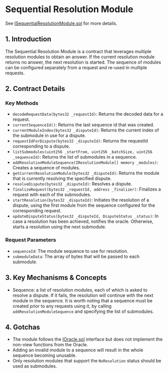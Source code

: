 # Sequential Resolution Module

See [ISequentialResolutionModule.sol](/solidity/interfaces/modules/resolution/ISequentialResolutionModule.sol/interface.ISequentialResolutionModule.md) for more details.

## 1. Introduction

The Sequential Resolution Module is a contract that leverages multiple resolution modules to obtain an answer. If the current resolution module returns no answer, the next resolution is started. The sequence of modules can be configured separately from a request and re-used in multiple requests.

## 2. Contract Details

### Key Methods

- `decodeRequestData(bytes32 _requestId)`: Returns the decoded data for a request.
- `currentSequenceId()`: Returns the last sequence id that was created.
- `currentModuleIndex(bytes32 _disputeId)`: Returns the current index of the submodule in use for a dispute.
- `requestIdForDispute(bytes32 _disputeId)`: Returns the requestId corresponding to a dispute.
- `listSubmodules(uint256 _startFrom, uint256 _batchSize, uint256 _sequenceId)`: Returns the list of submodules in a sequence.
- `addResolutionModuleSequence(IResolutionModule[] memory _modules)`: Creates a sequence of modules.
- `getCurrentResolutionModule(bytes32 _disputeId)`: Returns the module that is currently resolving the specified dispute.
- `resolveDispute(bytes32 _disputeId)`: Resolves a dispute.
- `finalizeRequest(bytes32 _requestId, address _finalizer)`: Finalizes a request with each of the submodules.
- `startResolution(bytes32 _disputeId)`: Initiates the resolution of a dispute, using the first module from the sequence configured for the corresponding request.
- `updateDisputeStatus(bytes32 _disputeId, DisputeStatus _status)`: In case a resolution has been achieved, notifies the oracle. Otherwise, starts a resolution using the next submodule.

### Request Parameters

- `sequenceId`: The module sequence to use for resolution.
- `submoduleData`: The array of bytes that will be passed to each submodule.

## 3. Key Mechanisms & Concepts

- Sequence: a list of resolution modules, each of which is asked to resolve a dispute. If it fails, the resolution will continue with the next module in the sequence. It is worth noting that a sequence must be created prior to any requests using it, by calling `addResolutionModuleSequence` and specifying the list of submodules.

## 4. Gotchas

- The module follows the [IOracle.sol](/solidity/interfaces/IOracle.sol/interface.IOracle.md) interface but does not implement the non-view functions from the Oracle.
- Adding an invalid module to a sequence will result in the whole sequence becoming unusable.
- Only resolution modules that support the `NoResolution` status should be used as submodules.
